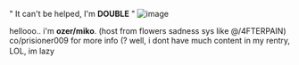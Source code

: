 
" It can't be helped, I'm **DOUBLE** "
 ![image](https://github.com/user-attachments/assets/41aa78c0-7ef4-474c-bc83-90c0fb5c2393)

hellooo.. i'm ****ozer/miko****. (host from flowers sadness sys like @/4FTERPAIN)
 co/prisioner009 for more info (? well, i dont have much content in my rentry, LOL, im lazy
 ㅤㅤㅤㅤㅤㅤㅤㅤㅤㅤㅤㅤㅤㅤㅤㅤㅤㅤㅤㅤㅤ



